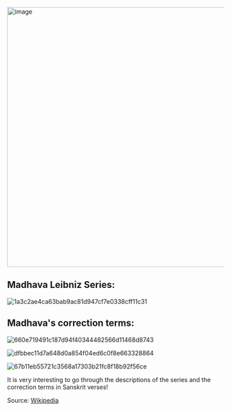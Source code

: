 <img width="605" alt="image" src="https://github.com/rangacodes/byte_codes/assets/123901125/e43b0a2b-e385-48e2-8176-16ddc0bd5677">

## Madhava Leibniz Series:

![1a3c2ae4ca63bab9ac81d947cf7e0338cff11c31](https://github.com/rangacodes/byte_codes/assets/123901125/a5406489-8c4a-421b-a48f-13fb2418a914)

## Madhava's correction terms:

![660e719491c187d94f40344482566d11468d8743](https://github.com/rangacodes/byte_codes/assets/123901125/fdd874ea-ab70-4adc-ae8a-8a505820f94f)

![dfbbec11d7a648d0a854f04ed6c0f8e663328864](https://github.com/rangacodes/byte_codes/assets/123901125/2d928a00-9c11-46db-8157-978a261705fa)

![67b11eb55721c3568a17303b21fc8f18b92f56ce](https://github.com/rangacodes/byte_codes/assets/123901125/9e9d00f6-1177-44aa-92b4-8139e5181de8)

It is very interesting to go through the descriptions of the series and the correction terms in Sanskrit verses!

Source: [Wikipedia](https://en.wikipedia.org/wiki/Madhava%27s_correction_term)
